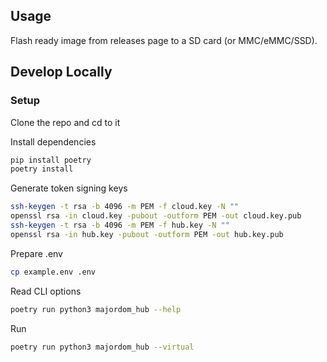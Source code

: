 ## Usage

Flash ready image from releases page to a SD card (or MMC/eMMC/SSD).

## Develop Locally

### Setup

Clone the repo and cd to it

Install dependencies
```sh
pip install poetry 
poetry install
```

Generate token signing keys
```sh
ssh-keygen -t rsa -b 4096 -m PEM -f cloud.key -N ""
openssl rsa -in cloud.key -pubout -outform PEM -out cloud.key.pub
ssh-keygen -t rsa -b 4096 -m PEM -f hub.key -N ""
openssl rsa -in hub.key -pubout -outform PEM -out hub.key.pub
```

Prepare .env
```sh
cp example.env .env
```

Read CLI options
```sh
poetry run python3 majordom_hub --help
```

Run
```sh
poetry run python3 majordom_hub --virtual 
```
